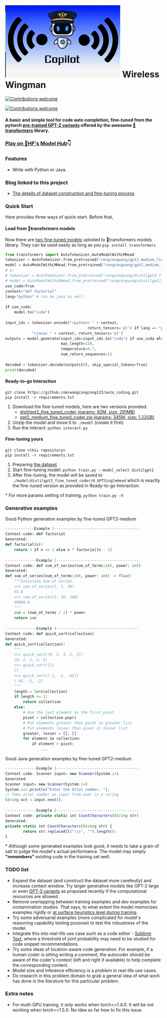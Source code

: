# ![](wireless_wingman.png) Wireless Wingman

<a href="https://www.ai-camp.org/"><img src="https://camo.githubusercontent.com/8f697c48adc5026cc6d83dd45e42b9b93ee1803c/68747470733a2f2f696d672e736869656c64732e696f2f62616467652f636f6e747269627574696f6e732d77656c636f6d652d627269676874677265656e2e737667" alt="Contributions welcome" data-canonical-src="https://img.shields.io/badge/contributions-welcome-brightgreen.svg" style="max-width:100%;"></a> <a href="https://opensource.org/licenses/apache" rel="nofollow"></a>

<a href="https://www.ai-camp.org/"><img src="https://camo.githubusercontent.com/8f697c48adc5026cc6d83dd45e42b9b93ee1803c/68747470733a2f2f696d672e736869656c64732e696f2f62616467652f636f6e747269627574696f6e732d77656c636f6d652d627269676874677265656e2e737667" alt="Contributions welcome" data-canonical-src="https://img.shields.io/badge/dataset-download-green" style="max-width:100%;"></a> <a href="https://opensource.org/licenses/apache" rel="nofollow"></a>

#### A basic and simple tool for code auto completion, fine-tuned from the pytorch [pre-trained GPT-2 variants](https://huggingface.co/transformers/pretrained_models.html) offered by the awesome [🤗 transformers](https://github.com/huggingface/transformers) library.


### [Play on 🤗HF's Model Hub](https://huggingface.co/congcongwang/gpt2_medium_fine_tuned_coder?text=%3Cpython%3E+def+factorial)👇


### Features
- Write with Python or Java.

### Blog linked to this project
- [The details of dataset construction and fine-tuning process](https://wangcongcong123.github.io/AutoCoder/)

### Quick Start
Here provides three ways of quick-start. Before that,


#### Load from 🤗transformers models 
Now there are [two fine-tuned models](https://huggingface.co/models?search=congcongwang) uploded to 🤗transformers models library. They can be used easily as long as you `pip install transformers`


```python
from transformers import AutoTokenizer,AutoModelWithLMHead
tokenizer = AutoTokenizer.from_pretrained("congcongwang/gpt2_medium_fine_tuned_coder")
model = AutoModelWithLMHead.from_pretrained("congcongwang/gpt2_medium_fine_tuned_coder")
# or
# tokenizer = AutoTokenizer.from_pretrained("congcongwang/distilgpt2_fine_tuned_coder")
# model = AutoModelWithLMHead.from_pretrained("congcongwang/distilgpt2_fine_tuned_coder")
use_cuda=True
context="def factorial"
lang="python" # can be java as well.

if use_cuda:
    model.to("cuda")

input_ids = tokenizer.encode("<python> " + context,
                                     return_tensors='pt') if lang == "python" else tokenizer.encode(
            "<java> " + context, return_tensors='pt')
outputs = model.generate(input_ids=input_ids.to("cuda") if use_cuda else input_ids,
                         max_length=128,
                         temperature=0.7,
                         num_return_sequences=1)

decoded = tokenizer.decode(outputs[0], skip_special_tokens=True)
print(decoded)
```



#### Ready-to-go Interaction
```
git clone https://github.com/wangcongcong123/auto_coding.git
pip install -r requirements.txt
```

1. Download the fine-tuned models, here are two versions provided.
    * [distilgpt2_fine_tuned_coder (params: 82M, size: 291MB)](https://ucdcs-student.ucd.ie/~cwang/autocoder/distilgpt2_fine_tuned_coder.zip)
    * [gpt2_medium_fine_tuned_coder.zip (params: 345M, size: 1.22GB)](https://ucdcs-student.ucd.ie/~cwang/autocoder/gpt2_medium_fine_tuned_coder.zip)
2. Unzip the model and move it to `./model` (create it first)
3. Run the interact: `python interact.py`

#### Fine-tuning yours
```
git clone <this repository>
pip install -r requirements.txt
```

1. Preparing [the dataset](./dataset)
2. Start fine-tuning model: `python train.py --model_select distilgpt2` 
3. After fine-tuning, the model will be saved to `./model/distilgpt2_fine_tuned_coder/0_GPTSingleHead` which is exactly the fine-tuned version as provided in Ready-to-go Interaction.

\* For more params setting of training, `python train.py -h`

### Generative examples
Good Python generation examples by fine-tuned GPT2-medium
```python
-------------Example 1--------------------------------------
Context code: def factorial
Generated: 
def factorial(n):
    return 1 if n == 1 else n * factorial(n - 1)

--------------Example 2-------------------------------------
Context code: def sum_of_series(num_of_terms:int, power: int)
Generated:
def sum_of_series(num_of_terms:int, power: int) -> float:
    """Calculate Sum of Series.
    >>> sum_of_series(1, 1, 10)
    55.0
    >>> sum_of_series(1, 10, 100)
    49600.0
    """
    sum = (num_of_terms / 2) * power
    return sum

--------------Example 3-------------------------------------
Context code: def quick_sort(collection)
Generated:
def quick_sort(collection):
    """
    >>> quick_sort([0, 5, 3, 2, 2])
    [0, 2, 2, 3, 5]
    >>> quick_sort([])
    []
    >>> quick_sort([-2, -5, -45])
    [-45, -5, -2]
    """
    length = len(collection)
    if length <= 1:
        return collection
    else:
        # Use the last element as the first pivot
        pivot = collection.pop()
        # Put elements greater than pivot in greater list
        # Put elements lesser than pivot in lesser list
        greater, lesser = [], []
        for element in collection:
            if element > pivot:
                ...
```
Good Java generation examples by fine-tuned GPT2-medium

```javascript
--------------Example 1-------------------------------------
Context code: Scanner input= new Scanner(System.in)
Generated:
Scanner input= new Scanner(System.in)
System.out.println("Enter the Octal number: ");
// Take octal number as input from user in a string
String oct = input.next();

--------------Example 2-------------------------------------
Context code: private static int CountCharacters(String str)
Generated:
private static int CountCharacters(String str) {
        return str.replaceAll("\\s", "").length();
}
```
\* Although some generated examples look good, it needs to take a grain of salt to judge the model's actual performance. The model may simply **"remembers"** existing code in the training set well.

### TODO list
- Expand the dataset (and construct the dataset more carefeully) and increase context window. Try larger generative models like GPT-2 large or even [GPT-3 variants](https://arxiv.org/abs/2005.14165) as proposed recently if the computational resources are allowed.
- Remove overlapping between training examples and dev examples for contamination studies. That says, to what extent the model memorizes examples rigidly or [at surface heuristics level during training](https://arxiv.org/pdf/1902.01007.pdf).
- Try some adversarial examples (more complicated for model's reasoning capability testing purpose) to test the robustness of the model.
- Integrate this into real-life use case such as a code editor - [Sublime Text](https://www.sublimetext.com/), where a threshold of joint probability may need to be studied for code snippet recommendations.
- Try some ideas of location-aware code generation. For example, if a human coder is sitting writing a comment, the autocoder should be aware of the coder's context (left and right if available) to help complete the corresponding content.
- Model size and inference efficiency is a problem in real-life use cases.
- Do research in this problem domain to grab a general idea of what work has done in the literature for this particular problem.



### Extra notes
* For mutli-GPU training, it only works when torch==1.4.0. It will be not working when torch==1.5.0. No idea so far how to fix this issue.

